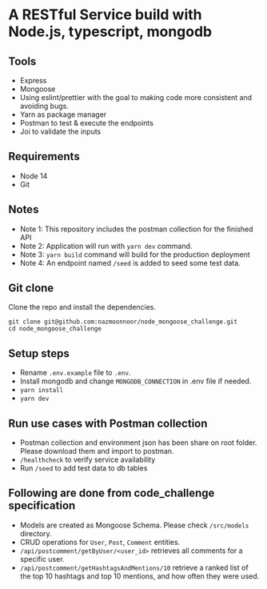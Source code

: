 # A RESTful Service build with Node.js, typescript, mongodb

## Tools

- Express
- Mongoose
- Using eslint/prettier with the goal to making code more consistent and avoiding bugs.
- Yarn as package manager
- Postman to test & execute the endpoints
- Joi to validate the inputs

## Requirements

- Node 14
- Git

## Notes

- Note 1: This repository includes the postman collection for the finished API
- Note 2: Application will run with `yarn dev` command.
- Note 3: `yarn build` command will build for the production deployment
- Note 4: An endpoint named `/seed` is added to seed some test data.

## Git clone

Clone the repo and install the dependencies.

```
git clone git@github.com:nazmoonnoor/node_mongoose_challenge.git
cd node_mongoose_challenge
```

## Setup steps

- Rename `.env.example` file to `.env`.
- Install mongodb and change `MONGODB_CONNECTION` in .env file if needed.
- `yarn install`
- `yarn dev`

## Run use cases with Postman collection

- Postman collection and environment json has been share on root folder. Please download them and import to postman.
- `/healthcheck` to verify service availability
- Run `/seed` to add test data to db tables

## Following are done from code_challenge specification

- Models are created as Mongoose Schema. Please check `/src/models` directory.
- CRUD operations for `User`, `Post`, `Comment` entities.
- `/api/postcomment/getByUser/<user_id>` retrieves all comments for a specific user.
- `/api/postcomment/getHashtagsAndMentions/10` retrieve a ranked list of the top 10 hashtags and top 10 mentions, and how often they were used.
